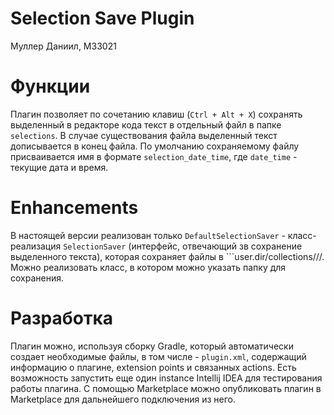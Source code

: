 # Selection Save Plugin
Муллер Даниил, M33021

# Функции
Плагин позволяет по сочетанию клавиш (```Ctrl + Alt + X```) сохранять выделенный в редакторе кода текст в отдельный файл в папке ```selections```. В случае существования файла выделенный текст дописывается в конец файла. По умолчанию сохраняемому файлу присваивается имя в формате ```selection_date_time```, где ```date_time``` - текущие дата и время.

# Enhancements
В настоящей версии реализован только ```DefaultSelectionSaver``` - класс-реализация ```SelectionSaver``` (интерфейс, отвечающий зв сохранение выделенного текста), которая сохраняет файлы в ```user.dir/collections///. Можно реализовать класс, в котором можно указать папку для сохранения.

# Разработка
Плагин можно, используя сборку Gradle, который автоматически создает необходимые файлы, в том числе - ```plugin.xml```, содержащий информацию о плагине, extension points и связанных actions.
Есть возможность запустить еще один instance Intellij IDEA для тестирования работы плагина.
С помощью Marketplace можно опубликовать плагин в Marketplace для дальнейшего подключения из него.
